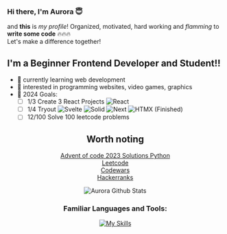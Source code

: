 ### Hi there, I'm Aurora 😇

and **this** is *my profile*! Organized, motivated, hard working and *flamming* to **write some code** 🔥🔥🔥<br>
Let's make a difference together!

<p></p>

## I'm a Beginner Frontend Developer and Student!!
- 🌱 currently learning web development
- 🤔 interested in programming websites, video games, graphics
- 🥅 2024 Goals:
  - [ ] 1/3 Create 3 React Projects ![React](https://img.shields.io/badge/React-blue?style=for-the-badge&logo=react)
  - [ ] 1/4 Tryout ![Svelte](https://img.shields.io/badge/Svelte-red?style=for-the-badge&logo=svelte) ![Solid](https://img.shields.io/badge/Solid-gray?style=for-the-badge&logo=solid) ![Next](https://img.shields.io/badge/nextjs-white?style=for-the-badge&logo=nextdotjs&logoColor=white&labelColor=black&color=black) ![HTMX](https://img.shields.io/badge/HTMX-blue?style=for-the-badge&logo=htmx) (Finished)
  - [ ] 12/100 Solve 100 leetcode problems
<div align="center">
  
## Worth noting
[Advent of code 2023 Solutions Python](https://github.com/NxtPerfect/advent_of_code_2023)<br>
[Leetcode](https://leetcode.com/NxtPerfect/)<br>
[Codewars](https://www.codewars.com/users/NxtPerfect)<br>
[Hackerranks](https://www.hackerrank.com/profile/alakaxan)<br>

![Aurora Github Stats](https://github-readme-stats.vercel.app/api?username=nxtperfect&show&theme=dracula)

<p></p>

### Familiar Languages and Tools:

[![My Skills](https://skillicons.dev/icons?i=js,ts,react,html,css,sass,figma,nodejs,bun,python,go,htmx,mysql,postgres,git,neovim,linux&perline=6)](https://skillicons.dev)

</div>
